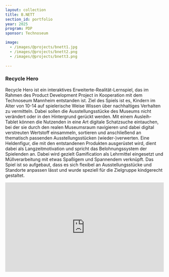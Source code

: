 ```yaml
---
layout: collection
title: B.NETT
section_id: portfolio
year: 2025
program: PDP
sponsor: Technoseum

image:
  - /images/@projects/bnett1.jpg
  - /images/@projects/bnett2.png
  - /images/@projects/bnett3.png
 
---
```


### **Recycle Hero** 
Recycle Hero ist ein interaktives Erweiterte-Realität-Lernspiel, das im Rahmen des Product
Development Project in Kooperation mit dem Technoseum Mannheim entstanden ist. Ziel
des Spiels ist es, Kindern im Alter von 10-14 auf spielerische Weise Wissen über
nachhaltiges Verhalten zu vermitteln. Dabei sollen die Ausstellungsstücke des Museums
nicht verändert oder in den Hintergrund gerückt werden.
Mit einem Ausleih-Tablet können die Nutzenden in eine Art digitale Schatzsuche
eintauchen, bei der sie durch den realen Museumsraum navigieren und dabei digital
verstreuten Wertstoff einsammeln, sortieren und anschließend an thematisch passenden
Ausstellungsstücken (wieder-)verwerten. Eine Heldenfigur, die mit den entstandenen
Produkten ausgerüstet wird, dient dabei als Langzeitmotivation und spricht das
Belohnungssystem der Spielenden an. Dabei wird gezielt Gamification als Lehrmittel
eingesetzt und Müllverarbeitung mit etwas Spaßigem und Spannendem verknüpft.
Das Spiel ist so aufgebaut, dass es sich flexibel an Ausstellungsstücke und Standorte
anpassen lässt und wurde speziell für die Zielgruppe kindgerecht gestaltet.

<div style="padding:56.25% 0 0 0;position:relative;"><iframe src="https://player.vimeo.com/video/1107102341?badge=0&amp;autopause=0&amp;player_id=0&amp;app_id=58479" frameborder="0" allow="autoplay; fullscreen; picture-in-picture; clipboard-write; encrypted-media; web-share" referrerpolicy="strict-origin-when-cross-origin" style="position:absolute;top:0;left:0;width:100%;height:100%;" title="Technoseu_B.Nett"></iframe></div><script src="https://player.vimeo.com/api/player.js"></script>
